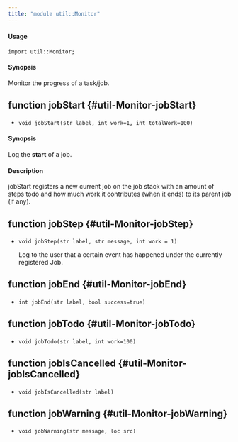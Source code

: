 ```yaml
---
title: "module util::Monitor"
---
```


#### Usage

`import util::Monitor;`

#### Synopsis

Monitor the progress of a task/job.

## function jobStart {#util-Monitor-jobStart}

* ``void jobStart(str label, int work=1, int totalWork=100)``

#### Synopsis

Log the __start__ of a job.

#### Description

jobStart registers a new current job on the job stack with an amount of
steps todo and how much work it contributes (when it ends) to its parent job (if any).

## function jobStep {#util-Monitor-jobStep}

* ``void jobStep(str label, str message, int work = 1)``

  Log to the user that a certain event has happened under
  the currently registered Job.

## function jobEnd {#util-Monitor-jobEnd}

* ``int jobEnd(str label, bool success=true)``

## function jobTodo {#util-Monitor-jobTodo}

* ``void jobTodo(str label, int work=100)``

## function jobIsCancelled {#util-Monitor-jobIsCancelled}

* ``void jobIsCancelled(str label)``

## function jobWarning {#util-Monitor-jobWarning}

* ``void jobWarning(str message, loc src)``

